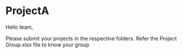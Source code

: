 # ProjectA

Hello team, 

Please submit your projects in the respective folders. Refer the Project Group.xlsx file to know your group
